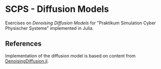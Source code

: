 # SCPS - Diffusion Models 

Exercises on *Denoising Diffusion Models* for "Praktikum Simulation Cyber Physischer Systeme" implemented in Julia. 

## References

Implementation of the diffusion model is based on content from [DenoisingDiffusion.jl](https://github.com/LiorSinai/DenoisingDiffusion.jl). 
